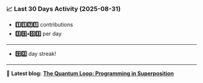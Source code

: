 <!--START_STATS-->
### 📈 Last 30 Days Activity (2025-08-31)  
- **1️⃣1️⃣7️⃣1️⃣** contributions  
- **3️⃣9️⃣•0️⃣3️⃣** per day
---
- **9️⃣2️⃣** day streak!
---
📝 **Latest blog:** [**The Quantum Loop: Programming in Superposition**](https://andriak.com/blog/quantum-loop)
<!--END_STATS-->
